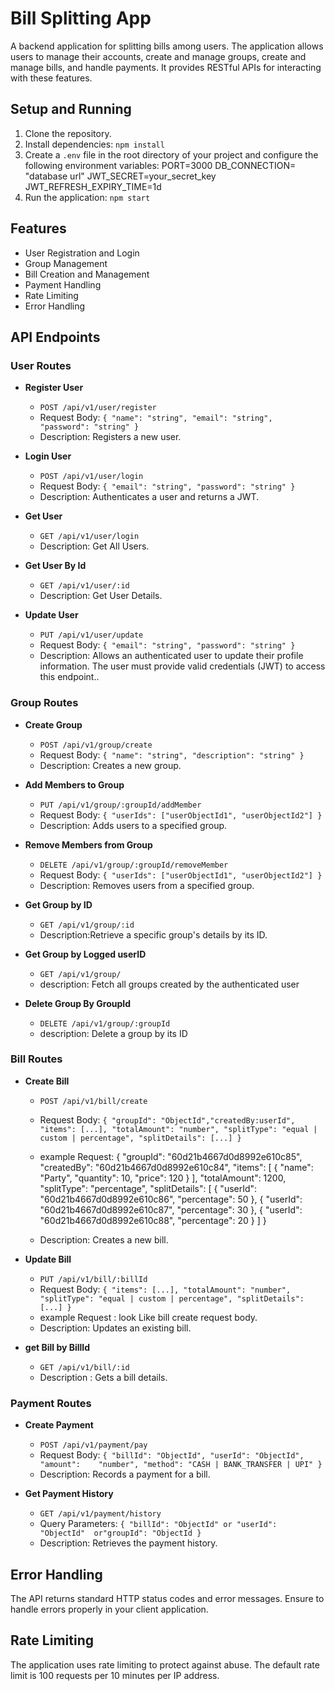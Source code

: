 # Bill Splitting App

A backend application for splitting bills among users. The application allows users to manage their accounts, create and manage groups, create and manage bills, and handle payments. It provides RESTful APIs for interacting with these features.


## Setup and Running

1. Clone the repository.
2. Install dependencies: `npm install`
3. Create a `.env` file in the root directory of your project and configure the following environment variables:
PORT=3000
DB_CONNECTION= "database url"
JWT_SECRET=your_secret_key
JWT_REFRESH_EXPIRY_TIME=1d
4. Run the application: `npm start`


## Features

- User Registration and Login
- Group Management
- Bill Creation and Management
- Payment Handling
- Rate Limiting
- Error Handling

## API Endpoints

### User Routes

- **Register User**
  - `POST /api/v1/user/register`
  - Request Body: `{ "name": "string", "email": "string", "password": "string" }`
  - Description: Registers a new user.

- **Login User**
  - `POST /api/v1/user/login`
  - Request Body: `{ "email": "string", "password": "string" }`
  - Description: Authenticates a user and returns a JWT.
- **Get User**
  - `GET /api/v1/user/login`
  - Description: Get All Users.
- **Get User By Id**
  - `GET /api/v1/user/:id`
  - Description: Get User Details.
- **Update User**
  - `PUT /api/v1/user/update`
  -  Request Body: `{ "email": "string", "password": "string" }`
  - Description: Allows an authenticated user to update their profile         information. The user must provide valid credentials (JWT) to access this endpoint..
### Group Routes

- **Create Group**
  - `POST /api/v1/group/create`
  - Request Body: `{ "name": "string", "description": "string" }`
  - Description: Creates a new group.

- **Add Members to Group**
  - `PUT /api/v1/group/:groupId/addMember`
  - Request Body: `{ "userIds": ["userObjectId1", "userObjectId2"] }`
  - Description: Adds users to a specified group.

- **Remove Members from Group**
  - `DELETE /api/v1/group/:groupId/removeMember`
  - Request Body: `{ "userIds": ["userObjectId1", "userObjectId2"] }`
  - Description: Removes users from a specified group.
- **Get Group by ID**
  - `GET /api/v1/group/:id`
  - Description:Retrieve a specific group's details by its ID.
- **Get Group by Logged userID**
  - `GET /api/v1/group/`
  - description: Fetch all groups created by the authenticated user
- **Delete Group By GroupId**
  - `DELETE /api/v1/group/:groupId`
  - description: Delete a group by its ID
### Bill Routes

- **Create Bill**
  - `POST /api/v1/bill/create`
  - Request Body: `{ "groupId": "ObjectId","createdBy:userId", "items": [...], "totalAmount": "number", "splitType": "equal | custom | percentage", "splitDetails": [...] }`
  - example Request: {
  "groupId": "60d21b4667d0d8992e610c85",
  "createdBy": "60d21b4667d0d8992e610c84",
  "items": [
    {
      "name": "Party",
      "quantity": 10,
      "price": 120
    }
  ],
  "totalAmount": 1200,
  "splitType": "percentage",
  "splitDetails": [
    {
      "userId": "60d21b4667d0d8992e610c86",
      "percentage": 50
    },
    {
      "userId": "60d21b4667d0d8992e610c87",
      "percentage": 30
    },
    {
      "userId": "60d21b4667d0d8992e610c88",
      "percentage": 20
    }
  ]
}

  - Description: Creates a new bill.

- **Update Bill**
  - `PUT /api/v1/bill/:billId`
  - Request Body: `{ "items": [...], "totalAmount": "number", "splitType": "equal | custom | percentage", "splitDetails": [...] }`
  - example Request : look Like bill create request body.
  - Description: Updates an existing bill.
- **get Bill by BillId**
  - `GET /api/v1/bill/:id`
  - Description : Gets a bill details.
### Payment Routes

- **Create Payment**
  - `POST /api/v1/payment/pay`
  - Request Body: `{ "billId": "ObjectId", "userId": "ObjectId", "amount":    "number", "method": "CASH | BANK_TRANSFER | UPI" }`
  - Description: Records a payment for a bill.

- **Get Payment History**
  - `GET /api/v1/payment/history`
  - Query Parameters: `{ "billId": "ObjectId" or "userId": "ObjectId"  or"groupId": "ObjectId }`
  - Description: Retrieves the payment history.

## Error Handling

The API returns standard HTTP status codes and error messages. Ensure to handle errors properly in your client application.

## Rate Limiting

The application uses rate limiting to protect against abuse. The default rate limit is 100 requests per 10 minutes per IP address.


